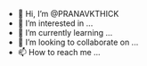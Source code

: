 - 👋 Hi, I’m @PRANAVKTHICK
- 👀 I’m interested in ...
- 🌱 I’m currently learning ...
- 💞️ I’m looking to collaborate on ...
- 📫 How to reach me ...

<!---
PRANAVKTHICK/PRANAVKTHICK is a ✨ special ✨ repository because its `README.md` (this file) appears on your GitHub profile.
You can click the Preview link to take a look at your changes.
--->
